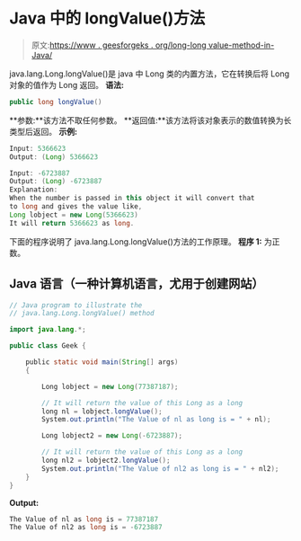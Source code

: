 # Java 中的 longValue()方法

> 原文:[https://www . geesforgeks . org/long-long value-method-in-Java/](https://www.geeksforgeeks.org/long-longvalue-method-in-java/)

java.lang.Long.longValue()是 java 中 Long 类的内置方法，它在转换后将 Long 对象的值作为 Long 返回。
**语法:**

```java
public long longValue()
```

**参数:**该方法不取任何参数。
**返回值:**该方法将该对象表示的数值转换为长类型后返回。
**示例:**

```java
Input: 5366623
Output: (Long) 5366623

Input: -6723887
Output: (Long) -6723887
Explanation:
When the number is passed in this object it will convert that 
to long and gives the value like,
Long lobject = new Long(5366623)
It will return 5366623 as long.
```

下面的程序说明了 java.lang.Long.longValue()方法的工作原理。
**程序 1:** 为正数。

## Java 语言（一种计算机语言，尤用于创建网站）

```java
// Java program to illustrate the
// java.lang.Long.longValue() method

import java.lang.*;

public class Geek {

    public static void main(String[] args)
    {

        Long lobject = new Long(77387187);

        // It will return the value of this Long as a long
        long nl = lobject.longValue();
        System.out.println("The Value of nl as long is = " + nl);

        Long lobject2 = new Long(-6723887);

        // It will return the value of this Long as a long
        long nl2 = lobject2.longValue();
        System.out.println("The Value of nl2 as long is = " + nl2);
    }
}
```

**Output:** 

```java
The Value of nl as long is = 77387187
The Value of nl2 as long is = -6723887
```